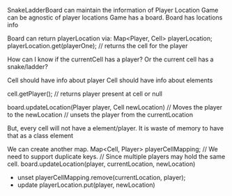 SnakeLadderBoard can maintain the information of Player Location
Game can be agnostic of player locations
Game has a board. Board has locations info

Board can return playerLocation via:
Map<Player, Cell> playerLocation;
playerLocation.get(playerOne); // returns the cell for the player


How can I know if the currentCell has a player?
Or the current cell has a snake/ladder?

Cell should have info about player
Cell should have info about elements

cell.getPlayer(); // returns player present at cell or null

board.updateLocation(Player player, Cell newLocation)
// Moves the player to the newLocation
// unsets the player from the currentLocation

But, every cell will not have a element/player.
It is waste of memory to have that as a class element

We can create another map.
Map<Cell, Player> playerCellMapping; 
// We need to support duplicate keys.
// Since multiple players may hold the same cell.
board.updateLocation(player, currentLocation, newLocation)
- unset playerCellMapping.remove(currentLocation, player); 
- update playerLocation.put(player, newLocation)








